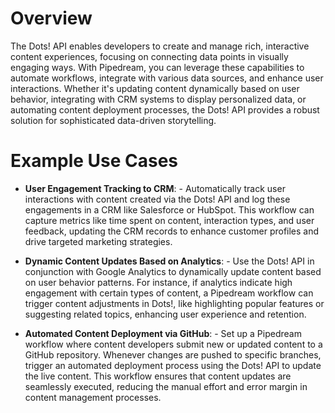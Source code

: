 # Overview

The Dots! API enables developers to create and manage rich, interactive content experiences, focusing on connecting data points in visually engaging ways. With Pipedream, you can leverage these capabilities to automate workflows, integrate with various data sources, and enhance user interactions. Whether it's updating content dynamically based on user behavior, integrating with CRM systems to display personalized data, or automating content deployment processes, the Dots! API provides a robust solution for sophisticated data-driven storytelling.

# Example Use Cases

- **User Engagement Tracking to CRM**: - Automatically track user interactions with content created via the Dots! API and log these engagements in a CRM like Salesforce or HubSpot. This workflow can capture metrics like time spent on content, interaction types, and user feedback, updating the CRM records to enhance customer profiles and drive targeted marketing strategies.

- **Dynamic Content Updates Based on Analytics**: - Use the Dots! API in conjunction with Google Analytics to dynamically update content based on user behavior patterns. For instance, if analytics indicate high engagement with certain types of content, a Pipedream workflow can trigger content adjustments in Dots!, like highlighting popular features or suggesting related topics, enhancing user experience and retention.

- **Automated Content Deployment via GitHub**: - Set up a Pipedream workflow where content developers submit new or updated content to a GitHub repository. Whenever changes are pushed to specific branches, trigger an automated deployment process using the Dots! API to update the live content. This workflow ensures that content updates are seamlessly executed, reducing the manual effort and error margin in content management processes.
